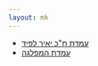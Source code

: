 ```yaml
---
layout: mk
---
```

* <i class="fa fa-globe"></i> [עמדת ח"כ יאיר לפיד](https://archive.today/FbdRc#selection-2711.52-2711.129)
* <i class="fa fa-newspaper-o"></i> [עמדת המפלגה](https://archive.today/gjQpX#selection-2763.2-2763.176)

